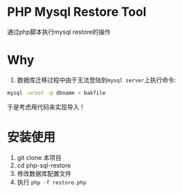 PHP Mysql Restore Tool
========
通过php脚本执行mysql restore的操作

# Why
1. 数据库迁移过程中由于无法登陆到`mysql server`上执行命令:
  ```bash
  mysql -uroot -p dbname < bakfile 
  ```
  于是考虑用代码来实现导入！

# 安装使用
  1. git clone 本项目
  2. cd php-sql-restore
  3. 修改数据库配置文件
  4. 执行 `php -f restore.php`

